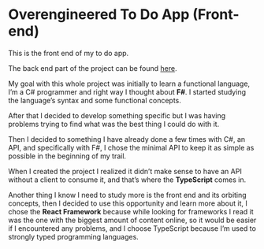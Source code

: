 # Overengineered To Do App (Front-end)

This is the front end of my to do app.

The back end part of the project can be found [here](https://sampleUrl/).

My goal with this whole project was initially to learn a functional language, I’m a C# programmer and right way I thought about **F#**. I started studying the language’s syntax and some functional concepts.

After that I decided to develop something specific but I was having problems trying to find what was the best thing I could do with it.

Then I decided to something I have already done a few times with C#, an API, and specifically with F#, I chose the minimal API to keep it as simple as possible in the beginning of my trail.

When I created the project I realized it didn’t make sense to have an API without a client to consume it, and that’s where the **TypeScript** comes in.

Another thing I know I need to study more is the front end and its orbiting concepts, then I decided to use this opportunity and learn more about it, I chose the **React Framework** because while looking for frameworks I read it was the one with the biggest amount of content online, so it would be easier if I encountered any problems, and I choose TypeScript because I’m used to strongly typed programming languages.
